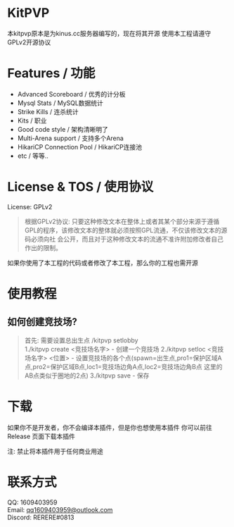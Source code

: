 # KitPVP<br>
本kitpvp原本是为kinus.cc服务器编写的，现在将其开源
使用本工程请遵守GPLv2开源协议

# Features / 功能<br>
* Advanced Scoreboard / 优秀的计分板
* Mysql Stats / MySQL数据统计
* Strike Kills / 连杀统计
* Kits / 职业
* Good code style / 架构清晰明了
* Multi-Arena support / 支持多个Arena
* HikariCP Connection Pool / HikariCP连接池
* etc / 等等..

# License & TOS / 使用协议<br>
License: GPLv2
>根据GPLv2协议: 只要这种修改文本在整体上或者其某个部分来源于遵循GPL的程序，该修改文本的整体就必须按照GPL流通，不仅该修改文本的源码必须向社 会公开，而且对于这种修改文本的流通不准许附加修改者自己作出的限制。

如果你使用了本工程的代码或者修改了本工程，那么你的工程也需开源

# 使用教程<br>
## 如何创建竞技场?<br>
>首先: 需要设置总出生点 /kitpvp setlobby<br>
1./kitpvp create <竞技场名字> - 创建一个竞技场
2./kitpvp setloc <竞技场名字> <位置> - 设置竞技场的各个点(spawn=出生点,pro1=保护区域A点,pro2=保护区域B点,loc1=竞技场边角A点,loc2=竞技场边角B点  这里的AB点类似于圈地的2点)
3./kitpvp save - 保存

# 下载<br>
如果你不是开发者，你不会编译本插件，但是你也想使用本插件
你可以前往 Release 页面下载本插件

注: 禁止将本插件用于任何商业用途

# 联系方式<br>
QQ: 1609403959<br>
Email: qq1609403959@outlook.com<br>
Discord: RERERE#0813